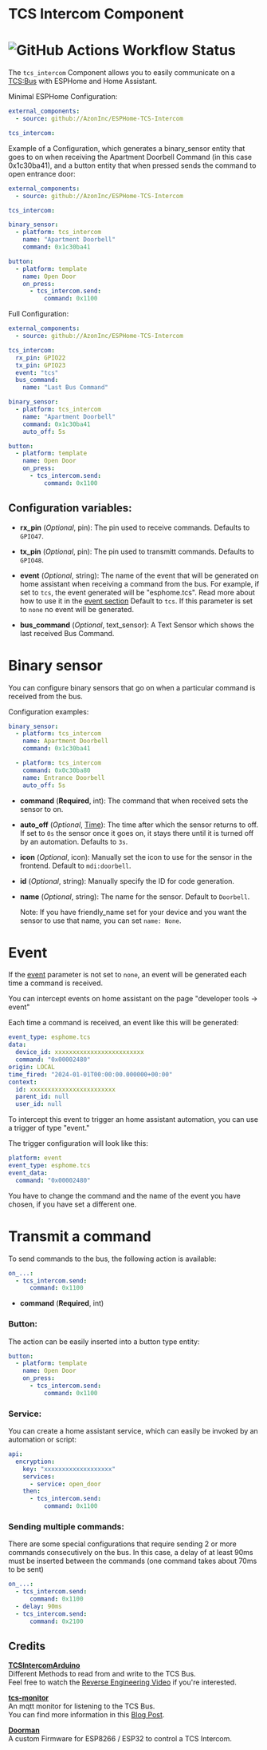 TCS Intercom Component
===================
![GitHub Actions Workflow Status](https://img.shields.io/github/actions/workflow/status/AzonInc/ESPHome-TCS-Intercom/build.yaml?branch=master&style=for-the-badge&logo=buddy&logoColor=ffffff&label=Build)
===================

The `tcs_intercom` Component allows you to easily communicate on a [TCS:Bus](https://www.tcsag.de/) with ESPHome and Home Assistant.

Minimal ESPHome Configuration:
```YAML
external_components:
  - source: github://AzonInc/ESPHome-TCS-Intercom

tcs_intercom:
```
 
Example of a Configuration, which generates a binary_sensor entity that goes to on when receiving the Apartment Doorbell Command (in this case 0x1c30ba41), and a button entity that when pressed sends the command to open entrance door:
```YAML
external_components:
  - source: github://AzonInc/ESPHome-TCS-Intercom

tcs_intercom:

binary_sensor:
  - platform: tcs_intercom
    name: "Apartment Doorbell"
    command: 0x1c30ba41

button:
  - platform: template
    name: Open Door
    on_press:
      - tcs_intercom.send:
          command: 0x1100
```

Full Configuration:
```YAML
external_components:
  - source: github://AzonInc/ESPHome-TCS-Intercom

tcs_intercom:
  rx_pin: GPIO22
  tx_pin: GPIO23
  event: "tcs"
  bus_command:
    name: "Last Bus Command"

binary_sensor:
  - platform: tcs_intercom
    name: "Apartment Doorbell"
    command: 0x1c30ba41
    auto_off: 5s

button:
  - platform: template
    name: Open Door
    on_press:
      - tcs_intercom.send:
          command: 0x1100
```

Configuration variables:
------------------------

- **rx_pin** (*Optional*, pin): The pin used to receive commands. Defaults to ``GPIO47``.
- **tx_pin** (*Optional*, pin): The pin used to transmitt commands. Defaults to ``GPIO48``.

- <a id="eventlist">**event**</a>  (_Optional_, string): The name of the event that will be generated on home assistant when receiving a command from the bus. For example, if  set to `tcs`, the event generated will be "esphome.tcs".
Read more about how to use it in the [event section](#event)
Default to `tcs`.
If this parameter is set to `none` no event will be generated.

- **bus_command** (*Optional*, text_sensor): A Text Sensor which shows the last received Bus Command.

Binary sensor
===================

You can configure binary sensors that go on when a particular command is received from the bus.

Configuration examples:
```YAML
binary_sensor:
  - platform: tcs_intercom
    name: Apartment Doorbell
    command: 0x1c30ba41

  - platform: tcs_intercom
    command: 0x0c30ba80
    name: Entrance Doorbell
    auto_off: 5s
```

- **command** (**Required**, int): The command that when received sets the sensor to on.
- **auto_off** (*Optional*,  [Time](https://esphome.io/guides/configuration-types#config-time)):  The time after which the sensor returns to off. If set to `0s` the sensor once it goes on, it stays there until it is turned off by an automation. Defaults to  `3s`.
- **icon** (*Optional*, icon): Manually set the icon to use for the sensor in the frontend. Default to `mdi:doorbell`.
- **id** (*Optional*, string): Manually specify the ID for code generation.
- **name** (*Optional*, string): The name for the sensor. Default to `Doorbell`.

    Note:
    If you have friendly_name set for your device and you want 
    the sensor to use that name, you can set `name: None`.


Event
========
If the [event](#eventlist) parameter is not set to `none`, an event will be generated each time a command is received.

You can intercept events on home assistant on the page "developer tools -> event"

Each time a command is received, an event like this will be generated:
```YAML
event_type: esphome.tcs
data:
  device_id: xxxxxxxxxxxxxxxxxxxxxxxxx
  command: "0x00002480"
origin: LOCAL
time_fired: "2024-01-01T00:00:00.000000+00:00"
context:
  id: xxxxxxxxxxxxxxxxxxxxxxxx
  parent_id: null
  user_id: null
```

To intercept this event to trigger an home assistant automation, you can use a trigger of type "event."

The trigger configuration will look like this:
```YAML
platform: event
event_type: esphome.tcs
event_data:
  command: "0x00002480"
```

You have to change the command and the name of the event you have chosen, if you have set a different one.


Transmit a command
==================
To send commands to the bus, the following action is available:
```YAML
on_...:
  - tcs_intercom.send:
      command: 0x1100
```

- **command** (**Required**, int)

### Button:
The action can be easily inserted into a button type entity:
```YAML
button:
  - platform: template
    name: Open Door
    on_press:
      - tcs_intercom.send:
          command: 0x1100
```

### Service:
You can create a home assistant service, which can easily be invoked by an automation or script:
```YAML
api:
  encryption:
    key: "xxxxxxxxxxxxxxxxxxx"
    services:
      - service: open_door
    then:
      - tcs_intercom.send:
          command: 0x1100
```

### Sending multiple commands:
There are some special configurations that require sending 2 or more commands consecutively on the bus.
In this case, a delay of at least 90ms must be inserted between the commands (one command takes about 70ms to be sent)

```YAML
on_...:
  - tcs_intercom.send:
      command: 0x1100
  - delay: 90ms
  - tcs_intercom.send:
      command: 0x2100
```


## Credits

**[TCSIntercomArduino](https://github.com/atc1441/TCSintercomArduino)**\
Different Methods to read from and write to the TCS Bus.\
Feel free to watch the [Reverse Engineering Video](https://www.youtube.com/watch?v=xFLoauqj9yA&t=11s) if you're interested.

**[tcs-monitor](https://github.com/Syralist/tcs-monitor)**\
An mqtt monitor for listening to the TCS Bus.\
You can find more information in this [Blog Post](https://blog.syralist.de/posts/smarthome/klingel/).

**[Doorman](https://github.com/peteh/doorman)**\
A custom Firmware for ESP8266 / ESP32 to control a TCS Intercom.